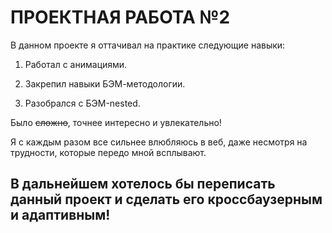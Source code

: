 # ПРОЕКТНАЯ РАБОТА №2

В данном проекте я оттачивал на практике следующие навыки: 

1. Работал с анимациями.

2. Закрепил навыки БЭМ-методологии.

3. Разобрался с БЭМ-nested.

Было ~~сложно~~, точнее интересно и увлекательно!

Я с каждым разом все сильнее влюбляюсь в веб, даже несмотря на трудности, которые передо мной всплывают.

## В дальнейшем хотелось бы переписать данный проект и сделать его кроссбаузерным и адаптивным!
